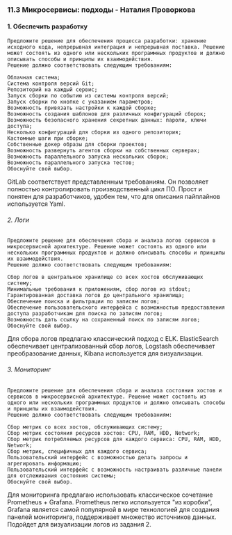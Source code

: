 ### 11.3 Микросервисы: подходы - Наталия Проворкова
#### 1. Обеспечить разработку
```
Предложите решение для обеспечения процесса разработки: хранение исходного кода, непрерывная интеграция и непрерывная поставка. Решение может состоять из одного или нескольких программных продуктов и должно описывать способы и принципы их взаимодействия.
Решение должно соответствовать следующим требованиям:

Облачная система;
Система контроля версий Git;
Репозиторий на каждый сервис;
Запуск сборки по событию из системы контроля версий;
Запуск сборки по кнопке с указанием параметров;
Возможность привязать настройки к каждой сборке;
Возможность создания шаблонов для различных конфигураций сборок;
Возможность безопасного хранения секретных данных: пароли, ключи доступа;
Несколько конфигураций для сборки из одного репозитория;
Кастомные шаги при сборке;
Собственные докер образы для сборки проектов;
Возможность развернуть агентов сборки на собственных серверах;
Возможность параллельного запуска нескольких сборок;
Возможность параллельного запуска тестов;
Обоснуйте свой выбор.
```
GitLab соответствует представленным требованиям. Он позволяет полностью контролировать производственный цикл ПО. Прост и понятен для разработчиков, удобен тем, что для описания пайплайнов используется Yaml.
###### 2. Логи
```
Предложите решение для обеспечения сбора и анализа логов сервисов в микросервисной архитектуре. Решение может состоять из одного или нескольких программных продуктов и должно описывать способы и принципы их взаимодействия.
Решение должно соответствовать следующим требованиям:

Сбор логов в центральное хранилище со всех хостов обслуживающих систему;
Минимальные требования к приложениям, сбор логов из stdout;
Гарантированная доставка логов до центрального хранилища;
Обеспечение поиска и фильтрации по записям логов;
Обеспечение пользовательского интерфейса с возможностью предоставления доступа разработчикам для поиска по записям логов;
Возможность дать ссылку на сохраненный поиск по записям логов;
Обоснуйте свой выбор.
```
Для сбора логов предлагаю классический подход с ELK. ElasticSearch обеспечивает централизованный сбор логов, Logstash обеспечивает преобразование данных, Kibana используется для визуализации.
###### 3. Мониторинг
```
Предложите решение для обеспечения сбора и анализа состояния хостов и сервисов в микросервисной архитектуре. Решение может состоять из одного или нескольких программных продуктов и должно описывать способы и принципы их взаимодействия.
Решение должно соответствовать следующим требованиям:

Сбор метрик со всех хостов, обслуживающих систему;
Сбор метрик состояния ресурсов хостов: CPU, RAM, HDD, Network;
Сбор метрик потребляемых ресурсов для каждого сервиса: CPU, RAM, HDD, Network;
Сбор метрик, специфичных для каждого сервиса;
Пользовательский интерфейс с возможностью делать запросы и агрегировать информацию;
Пользовательский интерфейс с возможность настраивать различные панели для отслеживания состояния системы;
Обоснуйте свой выбор.
```
Для мониторинга предлагаю использовать классическое сочетание Prometheus + Grafana. Prometheus легко используется "из коробки", Grafana является самой популярной в мире технологией для создания панелей мониторинга, поддерживает множество источников данных. Подойдет для визуализации логов из задания 2.  